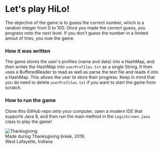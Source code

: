 # Let's play HiLo!
The objective of the game is to guess the correct number, which is a random integer from 0 to 100.
Once you made the correct guess, you progress onto the next level.
If you don't guess the number in a limited amout of tries, you lose the game.
### How it was written
The game stores the user's profiles (name and data) into a HashMap, and then writes the HashMap into `userProfiles.txt` as a single String. It then uses a BufferedReader to read as well as parse the text file and reads it into a HashMap. This allows the user to store their progress. Keep in mind that you do need to delete `userProfiles.txt` if you want to start the game from scratch.
### How to run the game
Clone this GitHub repo onto your computer, open a modern IDE that supports Java 9, and then run the main method in the `LoginScreen.java` class to play the game!  

![Thanksgiving](/Pictures/ThanksgivingTiny.jpg)  
Made during Thanksgiving break, 2019.  
West Lafayette, Indiana
